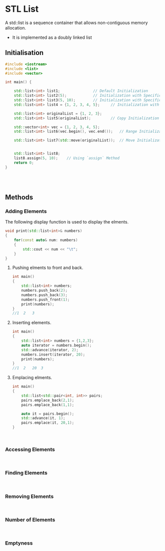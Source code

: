 # STL List

A std::list is a sequence container that allows non-contiguous memory allocation.

- It is implemented as a doubly linked list

## Initialisation

```cpp
#include <iostream>
#include <list>
#include <vector>

int main() {

    std::list<int> list1;               // Default Initialization
    std::list<int> list2(5);            // Initialization with Specific Size
    std::list<int> list3(5, 10);        // Initialization with Specific Size and Value
    std::list<int> list4 = {1, 2, 3, 4, 5};     // Initialization with an Initializer List

    std::list<int> originalList = {1, 2, 3};
    std::list<int> list5(originalList);         // Copy Initialization

    std::vector<int> vec = {1, 2, 3, 4, 5};
    std::list<int> list6(vec.begin(), vec.end());   // Range Initialization

    std::list<int> list7(std::move(originalList));  // Move Initialization


    std::list<int> list8;
    list8.assign(5, 10);    // Using `assign` Method
    return 0;
}
```

<br>
<br>

## Methods

### Adding Elements

The following display function is used to display the elments.

```cpp
void print(std::list<int>& numbers)
{
    for(const auto& num: numbers)
    {
        std::cout << num << "\t";
    }
}
```

1. Pushing elments to front and back.

   ```cpp
   int main()
   {
       std::list<int> numbers;
       numbers.push_back(2);
       numbers.push_back(3);
       numbers.push_front(1);
       print(numbers);
   }
   //1	2	3
   ```

2. Inserting elements.

   ```cpp
   int main()
   {
       std::list<int> numbers = {1,2,3};
       auto iterator = numbers.begin();
       std::advance(iterator, 2);
       numbers.insert(iterator, 20);
       print(numbers);
   }
   //1	2	20	3
   ```

3. Emplacing elments.

   ```cpp
   int main()
   {
       std::list<std::pair<int, int>> pairs;
       pairs.emplace_back(2,1);
       pairs.emplace_back(1,1);

       auto it = pairs.begin();
       std::advance(it, 1);
       pairs.emplace(it, 20,1);
   }
   ```

<br>

### Accessing Elements

<br>

### Finding Elements

<br>

### Removing Elements

<br>

### Number of Elements

<br>

### Emptyness

<br>
